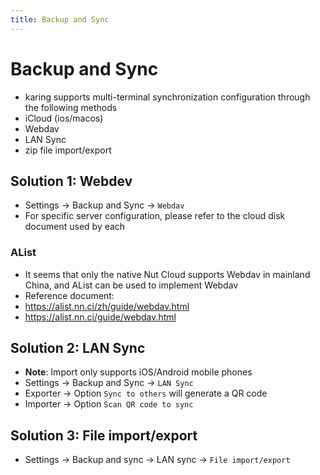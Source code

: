```yaml
---
title: Backup and Sync
---
```


# Backup and Sync
- karing supports multi-terminal synchronization configuration through the following methods
- iCloud (ios/macos)
- Webdav
- LAN Sync
- zip file import/export

## Solution 1: Webdev
- Settings -> Backup and Sync -> `Webdav`
- For specific server configuration, please refer to the cloud disk document used by each

### AList
- It seems that only the native Nut Cloud supports Webdav in mainland China, and AList can be used to implement Webdav
- Reference document:
- https://alist.nn.ci/zh/guide/webdav.html
- https://alist.nn.ci/guide/webdav.html

## Solution 2: LAN Sync
- **Note**: Import only supports iOS/Android mobile phones
- Settings -> Backup and Sync -> `LAN Sync`
- Exporter -> Option `Sync to others` will generate a QR code
- Importer -> Option `Scan QR code to sync`

## Solution 3: File import/export
- Settings -> Backup and sync -> LAN sync -> `File import/export`